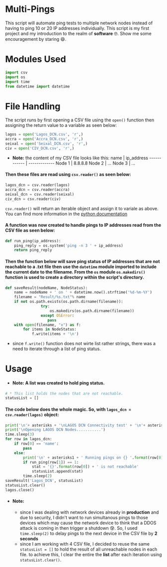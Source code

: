 # Multi-Pings
This script will automate ping tests to multiple network nodes instead of having to ping 10 or 20 IP addresses individually. This script is my first project and my introduction to the realm of **software** :nerd_face:. Show me some encouragement by staring :smile:.

# Modules Used

```python
import csv
import os
import time
from datetime import datetime
```

# File Handling
The script runs by first opening a CSV file using the ```open()``` function then assigning the return value to a variable as seen below:
```python
lagos = open('Lagos_DCN.csv', 'r',)
accra = open('Accra_DCN.csv', 'r',)
seixal = open('Seixal_DCN.csv', 'r',)
civ = open('CIV_DCN.csv', 'r',)
```
* **Note:** the content of my CSV file looks like this:
    name | ip_address
    ------------ | -------------
   Node 1 | 8.8.8.8
    Node 2 | *.*.*.*
    Node 3 | *.*.*.*

#### Then these files are read using ```csv.reader()``` as seen below: 

```python
lagos_dcn = csv.reader(lagos)
accra_dcn = csv.reader(accra)
seixal_dcn = csv.reader(seixal)
civ_dcn = csv.reader(civ)
```
```csv.reader()``` will return an iterable object and assign it to variale as above. You can find more information in the [python documentation](https://docs.python.org/3/library/csv.html)

#### A function was now created to handle pings to IP addresses read from the CSV file as seen below:

```python
def run_ping(ip_address):
    ping_reply = os.system('ping -n 3 ' + ip_address)
    return ping_reply
```

#### Then the function below will save ping status of IP addresses that are not reachable to a .txt file then use the ```datetime``` module imported to include the current date to the filename. From the ```os``` module ```os.makedirs()``` function is used to create a directory within the script's directory. 

```python
def saveResult(nodeName, NodeStatus):
    name = nodeName + ' on ' + datetime.now().strftime('%d-%m-%Y')
    filename = "Result/%s.txt"% name
    if not os.path.exists(os.path.dirname(filename)):
                try:
                    os.makedirs(os.path.dirname(filename))
                except OSError:
                   pass
    with open(filename, "x") as f:
        for items in NodeStatus:
            f.write(items + '\n')
```
* since ```f.write()``` function does not wirte list rather strings, there was a need to iterate through a list of ping status. 

# Usage
* #### Note: A list was created to hold ping status. 
```python
# * This list holds the nodes that are not reachable. 
statusList = []
```
#### The code below does the whole magic. So, with ```lagos_dcn = csv.reader(lagos)``` object:
```python
print('\n'+ asterisks + '\nLAGOS DCN Connectivity test' + '\n'+ asterisks)
print('\nOpening LAGOS DCN Nodes...........')
time.sleep(3)
for row in lagos_dcn:
    if row[0] == 'name':
        pass
    else:
        print('\n' + asterisks1 + ' Running pings on {} '.format(row[0]) + asterisks1)
        if run_ping(row[1]) == 1:
            stat = '{}'.format(row[0]) + ' is not reachable'
            statusList.append(stat)
        time.sleep(2)
saveResult('Lagos_DCN', statusList)
statusList.clear()
lagos.close()
```
* #### Note: 
  * since I was dealing with network devices already in **production** and due to security, I didn't want to run simultanous pings to those devices which may cause the network       device to think that a DDOS attack is coming in then trigger a shutdown :cold_sweat:. So, I used ```time.sleep(2)``` to delay pings to the next device in the CSV file by **2 seconds**
  * since I am working with 4 CSV file, I decided to reuse the same ```statusList = []``` to hold the result of all unreachable nodes in each file. to achieve this, I clear the entire the **list** after each iteration using ```statusList.clear()```.

